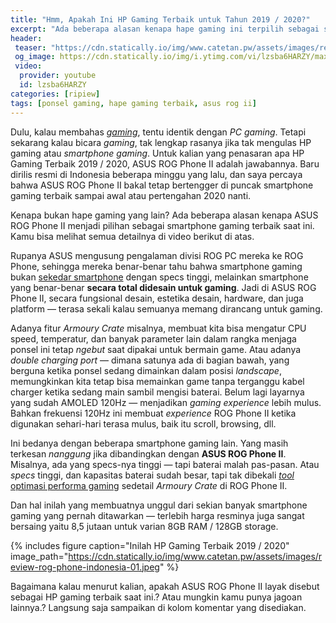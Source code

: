 ```yaml
---
title: "Hmm, Apakah Ini HP Gaming Terbaik untuk Tahun 2019 / 2020?"
excerpt: "Ada beberapa alasan kenapa hape gaming ini terpilih sebagai smartphone gaming terbaik saat ini."
header:
 teaser: "https://cdn.statically.io/img/www.catetan.pw/assets/images/review-rog-phone-indonesia-01.jpeg"
 og_image: https://cdn.statically.io/img/i.ytimg.com/vi/lzsba6HARZY/maxresdefault.jpg
 video:
  provider: youtube
  id: lzsba6HARZY
categories: [ripiew]
tags: [ponsel gaming, hape gaming terbaik, asus rog ii]
---
```

Dulu, kalau membahas _[gaming](/game/rekomendasi-5-game-offline-android-terbaik-akhir-tahun-2019/)_, tentu identik dengan _PC gaming_. Tetapi sekarang kalau bicara _gaming_, tak lengkap rasanya jika tak mengulas HP gaming atau _smartphone gaming_. Untuk kalian yang penasaran apa HP Gaming Terbaik 2019 / 2020, ASUS ROG Phone II adalah jawabannya. Baru dirilis resmi di Indonesia beberapa minggu yang lalu, dan saya percaya bahwa ASUS ROG Phone II bakal tetap bertengger di puncak smartphone gaming terbaik sampai awal atau pertengahan 2020 nanti.

Kenapa bukan hape gaming yang lain? Ada beberapa alasan kenapa ASUS ROG Phone II menjadi pilihan sebagai smartphone gaming terbaik saat ini. Kamu bisa melihat semua detailnya di video berikut di atas.

Rupanya ASUS mengusung pengalaman divisi ROG PC mereka ke ROG Phone, sehingga mereka benar-benar tahu bahwa smartphone gaming bukan [sekedar smartphone](/ripiew/redmi-note-8-pro-layak-beli-asal-tidak-gaib/) dengan specs tinggi, melainkan smartphone yang benar-benar **secara total didesain untuk gaming**. Jadi di ASUS ROG Phone II, secara fungsional desain, estetika desain, hardware, dan juga platform — terasa sekali kalau semuanya memang dirancang untuk gaming.

Adanya fitur _Armoury Crate_ misalnya, membuat kita bisa mengatur CPU speed, temperatur, dan banyak parameter lain dalam rangka menjaga ponsel ini tetap _ngebut_ saat dipakai untuk bermain game. Atau adanya _double charging port_ — dimana satunya ada di bagian bawah, yang berguna ketika ponsel sedang dimainkan dalam posisi _landscape_, memungkinkan kita tetap bisa memainkan game tanpa terganggu kabel charger ketika sedang main sambil mengisi baterai. Belum lagi layarnya yang sudah AMOLED 120Hz — menjadikan _gaming experience_ lebih mulus. Bahkan frekuensi 120Hz ini membuat _experience_ ROG Phone II ketika digunakan sehari-hari terasa mulus, baik itu scroll, browsing, dll.

Ini bedanya dengan beberapa smartphone gaming lain. Yang masih terkesan _nanggung_ jika dibandingkan dengan **ASUS ROG Phone II**. Misalnya, ada yang specs-nya tinggi — tapi baterai malah pas-pasan. Atau _specs_ tinggi, dan kapasitas baterai sudah besar, tapi tak dibekali [_tool_ optimasi performa gaming](/aplikasi/gamers-gltool-pro-with-game-turbo-game-tuner/) sedetail _Armoury Crate_ di ROG Phone II.

Dan hal inilah yang membuatnya unggul dari sekian banyak smartphone gaming yang pernah ditawarkan — terlebih harga resminya juga sangat bersaing yaitu 8,5 jutaan untuk varian 8GB RAM / 128GB storage.

{% includes figure caption="Inilah HP Gaming Terbaik 2019 / 2020" image_path="https://cdn.statically.io/img/www.catetan.pw/assets/images/review-rog-phone-indonesia-01.jpeg" %}

Bagaimana kalau menurut kalian, apakah ASUS ROG Phone II layak disebut sebagai HP gaming terbaik saat ini.? Atau mungkin kamu punya jagoan lainnya.? Langsung saja sampaikan di kolom komentar yang disediakan.
